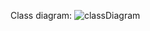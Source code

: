 Class diagram:
![classDiagram](https://github.com/pfe-rs/zr-s-2024-simulator-saobracaja/assets/59419159/dd1cd35b-105a-44f9-a491-d5d4b20498c4)
